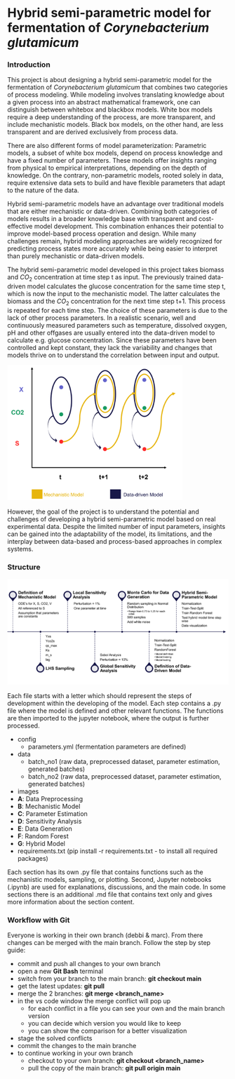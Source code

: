 # Hybrid semi-parametric model for fermentation of *Corynebacterium glutamicum*

### Introduction
This project is about designing a hybrid semi-parametric model for the fermentation of *Corynebacterium glutamicum* that combines two categories of process modeling. While modeling involves translating knowledge about a given process into an abstract mathematical framework, one can distinguish between whitebox and blackbox models. White box models require a deep understanding of the process, are more transparent, and include mechanistic models. Black box models, on the other hand, are less transparent and are derived exclusively from process data.

There are also different forms of model parameterization:
Parametric models, a subset of white box models, depend on process knowledge and have a fixed number of parameters. These models offer insights ranging from physical to empirical interpretations, depending on the depth of knowledge. On the contrary, non-parametric models, rooted solely in data, require extensive data sets to build and have flexible parameters that adapt to the nature of the data.

Hybrid semi-parametric models have an advantage over traditional models that are either mechanistic or data-driven. Combining both categories of models results in a broader knowledge base with transparent and cost-effective model development. This combination enhances their potential to improve model-based process operation and design. While many challenges remain, hybrid modeling approaches are widely recognized for predicting process states more accurately while being easier to interpret than purely mechanistic or data-driven models.

The hybrid semi-parametric model developed in this project takes biomass and $CO_2$ concentration at time step t as input. The previously trained data-driven model calculates the glucose concentration for the same time step t, which is now the input to the mechanistic model. The latter calculates the biomass and the $CO_2$ concentration for the next time step t+1. This process is repeated for each time step. The choice of these parameters is due to the lack of other process parameters. In a realistic scenario, well and continuously measured parameters such as temperature, dissolved oxygen, pH and other offgases are usually entered into the data-driven model to calculate e.g. glucose concentration. Since these parameters have been controlled and kept constant, they lack the variability and changes that models thrive on to understand the correlation between input and output.

<img src="images/hybrid_model_structure.png"
     alt="Structure of hybrid semi-parametric Model"
     style="float: center"
     width="400" />

However, the goal of the project is to understand the potential and challenges of developing a hybrid semi-parametric model based on real experimental data. Despite the limited number of input parameters, insights can be gained into the adaptability of the model, its limitations, and the interplay between data-based and process-based approaches in complex systems.

### Structure

![Project timeline](images/TimeLine.png)

Each file starts with a letter which should represent the steps of development within the developing of the model. Each step contains a .py file where the model is defined and other relevant functions. The functions are then imported to the jupyter notebook, where the output is further processed.

- config
    - parameters.yml (fermentation parameters are defined)
- data
    - batch_no1 (raw data, preprocessed dataset, parameter estimation, generated batches)
    - batch_no2 (raw data, preprocessed dataset, parameter estimation, generated batches)
- images
- **A**: Data Preprocessing
- **B**: Mechanistic Model
- **C**: Parameter Estimation
- **D**: Sensitivity Analysis
- **E**: Data Generation
- **F**: Random Forest
- **G**: Hybrid Model
- requirements.txt (pip install -r requirements.txt - to install all required packages)

Each section has its own .py file that contains functions such as the mechanistic models, sampling, or plotting. Second, Jupyter notebooks (.ipynb) are used for explanations, discussions, and the main code. In some sections there is an additional .md file that contains text only and gives more information about the section content.

### Workflow with Git
Everyone is working in their own branch (debbi & marc). From there changes can be merged with the main branch. Follow the step by step guide:
- commit and push all changes to your own branch
- open a new **Git Bash** terminal
- switch from your branch to the main branch: **git checkout main** 
- get the latest updates: **git pull**
- merge the 2 branches: **git merge <branch_name>**
- in the vs code window the merge conflict will pop up
    - for each conflict in a file you can see your own and the main branch version
    - you can decide which version you would like to keep
    - you can show the comparison for a better visualization
- stage the solved conflicts
- commit the changes to the main branche
- to continue working in your own branch
    - checkout to your own branch: **git checkout <branch_name>**
    - pull the copy of the main branch: **git pull origin main**